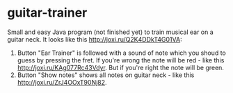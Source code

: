 # guitar-trainer

Small and easy Java program (not finished yet) to train musical ear on a guitar neck.
It looks like this http://joxi.ru/Q2K4DDkT4G01VA:
1. Button "Ear Trainer" is followed with a sound of note which you shoud to guess by pressing the fret. If you're wrong the note will be red - like this http://joxi.ru/KAg077Rc43Vdyr. But if you're right the note will be green.
2. Button "Show notes" shows all notes on guitar neck - like this http://joxi.ru/ZrJ4OOxT90Nj82.
